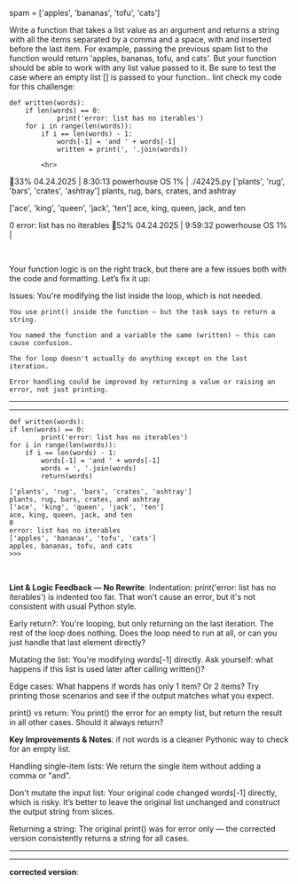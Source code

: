 spam = ['apples', 'bananas', 'tofu', 'cats']

Write a function that takes a list value as an argument and returns a string with all the items separated by a comma and a space, with and inserted before the last item. For example, passing the previous spam list to the function would return 'apples, bananas, tofu, and cats'. But your function should be able to work with any list value passed to it. Be sure to test the case where an empty list [] is passed to your function.. lint check my code for this challenge:  
```
def written(words):
    if len(words) == 0:
            print('error: list has no iterables')
    for i in range(len(words)):
        if i == len(words) - 1:
            words[-1] = 'and ' + words[-1]
            written = print(', '.join(words))
```
            <hr>
🔋33% 04.24.2025 | 8:30:13 
powerhouse OS 1% | ./42425.py
['plants', 'rug', 'bars', 'crates', 'ashtray']
plants, rug, bars, crates, and ashtray


['ace', 'king', 'queen', 'jack', 'ten']
ace, king, queen, jack, and ten


0
error: list has no iterables
🔋52% 04.24.2025 | 9:59:32 
powerhouse OS 1% | 

<br>

Your function logic is on the right track, but there are a few issues both with the code and formatting. Let’s fix it up:

Issues:
    You're modifying the list inside the loop, which is not needed.

    You use print() inside the function — but the task says to return a string.

    You named the function and a variable the same (written) — this can cause confusion.

    The for loop doesn't actually do anything except on the last iteration.

    Error handling could be improved by returning a value or raising an error, not just printing.   

<hr><hr>

```
def written(words):
if len(words) == 0:
        print('error: list has no iterables')
for i in range(len(words)):
    if i == len(words) - 1:
        words[-1] = 'and ' + words[-1]
        words = ', '.join(words)
        return(words)  
```
```
['plants', 'rug', 'bars', 'crates', 'ashtray']
plants, rug, bars, crates, and ashtray
['ace', 'king', 'queen', 'jack', 'ten']
ace, king, queen, jack, and ten
0
error: list has no iterables
['apples', 'bananas', 'tofu', 'cats']
apples, bananas, tofu, and cats
>>> 
```      
<br>

**Lint & Logic Feedback — No Rewrite**:
Indentation: print('error: list has no iterables') is indented too far. That won’t cause an error, but it's not consistent with usual Python style.

Early return?: You're looping, but only returning on the last iteration. The rest of the loop does nothing. Does the loop need to run at all, or can you just handle that last element directly?

Mutating the list: You're modifying words[-1] directly. Ask yourself: what happens if this list is used later after calling written()?

Edge cases: What happens if words has only 1 item? Or 2 items? Try printing those scenarios and see if the output matches what you expect.

print() vs return: You print() the error for an empty list, but return the result in all other cases. Should it always return?


**Key Improvements & Notes**:
if not words is a cleaner Pythonic way to check for an empty list.

Handling single-item lists: We return the single item without adding a comma or "and".

Don't mutate the input list: Your original code changed words[-1] directly, which is risky. It’s better to leave the original list unchanged and construct the output string from slices.

Returning a string: The original print() was for error only — the corrected version consistently returns a string for all cases.

<hr><hr>

**corrected version**: